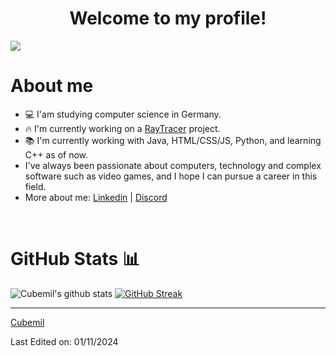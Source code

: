 <h1 align="center">Welcome to my profile!</h1>

![](https://komarev.com/ghpvc/?username=Cubemil&color=ff69b4&label=You+are+visitor+No.)
<br>
<h1>About me</h1>

- 💻 I'am studying computer science in Germany.
- 🔥 I'm currently working on a <a href="">RayTracer</a> project.
- 📚 I'm currently working with Java, HTML/CSS/JS, Python, and learning C++ as of now.
- I've always been passionate about computers, technology and complex software such as video games, and I hope I can pursue a career in this field.
- More about me: 
[Linkedin](https://www.linkedin.com/in/emil-petersen-28053b282/) | 
[Discord](https://discordapp.com/users/259013014366322689)

<br>
  
<h1>GitHub Stats 📊</h1>
 
![Cubemil's github stats](https://github-readme-stats.vercel.app/api?username=Cubemil&show_icons=true&theme=dracula) 
[![GitHub Streak](https://github-readme-streak-stats.herokuapp.com/?user=Cubemil&theme=dracula)](https://git.io/streak-stats)  

<hr>
  
[Cubemil](https://github.com/Cubemil)

Last Edited on: 01/11/2024
